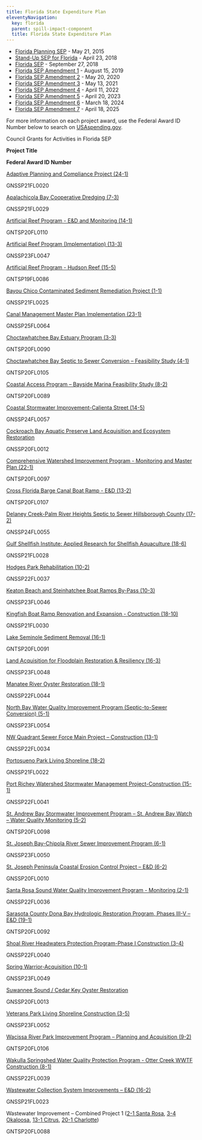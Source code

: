 ```yaml
---
title: Florida State Expenditure Plan
eleventyNavigation:
  key: florida
  parent: spill-impact-component
  title: Florida State Expenditure Plan
---
```


- [Florida Planning SEP](/uploads/Florida%20PSEP%20Final_1.pdf) - May 21, 2015
- [Stand-Up SEP for Florida](/uploads/FL%20SSEP_508Compliance-ba_1%20Final.pdf) - April 23, 2018
- [Florida SEP](/uploads/Florida_SEP_FINAL_508_Compliant.pdf) - September 27, 2018
- [Florida SEP Amendment 1](/uploads/FL%20SEP%20Amendment%201%20REVISED%20-%20Gulf%20Consortium_508_comp_0.pdf) - August 15, 2019
- [Florida SEP Amendment 2](/uploads/FL_SEP_Amendment2-GulfConsortium-R3-wTables_508_Table_2_Correct.pdf) - May 20, 2020
- [Florida SEP Amendment 3](/uploads/SEP_FL_Amendment_%233_with%20table.pdf) - May 13, 2021
- [Florida SEP Amendment 4](/uploads/FL_SEP_Amendment%204%20-%20Gulf%20Consortium%20Final_508%20compliant.pdf) - April 11, 2022
- [Florida SEP Amendment 5](/uploads/FL_SEP%20Amendment%205%20-508_0.pdf) - April 20, 2023
- [Florida SEP Amendment 6](/uploads/FL_SEP_Amendment_6_Final__0.pdf) - March 18, 2024
- [Florida SEP Amendment 7](/uploads/SEP%20Amendment%207%20-%20Gulf%20Consortium%20-%20Final%20-%20with%20tables%20-%20April%202025.pdf) - April 18, 2025

For more information on each project award, use the Federal Award ID Number below to search on [USAspending.gov](https://www.usaspending.gov/search/?hash=d0cede4de5827d24bbd9d27076bf18f2).

Council Grants for Activities in Florida SEP

**Project Title**

**Federal Award ID Number**

[Adaptive Planning and Compliance Project (24-1)](/uploads/FL_SEP_Amendment2-GulfConsortium-R3-wTables_508_Table_2_Correct.pdf#page=5)

GNSSP21FL0020

[Apalachicola Bay Cooperative Dredging (7-3)](/uploads/Florida_SEP_FINAL_508_Compliant.pdf#page=162)

GNSSP21FL0029

[Artificial Reef Program - E&D and Monitoring (14-1)](/uploads/Florida_SEP_FINAL_508_Compliant.pdf#page=288)

GNTSP20FL0110

[Artificial Reef Program (Implementation) (13-3)](/uploads/Florida_SEP_FINAL_508_Compliant.pdf#page=276)

GNSSP23FL0047

[Artificial Reef Program - Hudson Reef (15-5)](/uploads/Florida_SEP_FINAL_508_Compliant.pdf#page=338)

GNTSP19FL0086

[Bayou Chico Contaminated Sediment Remediation Project (1-1)](/uploads/Florida_SEP_FINAL_508_Compliant.pdf#page=65)

GNSSP21FL0025

[Canal Management Master Plan Implementation (23-1)](/uploads/Florida_SEP_FINAL_508_Compliant.pdf#page=468)

GNSSP25FL0064

[Choctawhatchee Bay Estuary Program (3-3)](/uploads/Florida_SEP_FINAL_508_Compliant.pdf#page=92)

GNTSP20FL0090

[Choctawhatchee Bay Septic to Sewer Conversion – Feasibility Study (4-1)](/uploads/Florida_SEP_FINAL_508_Compliant.pdf#page=111)

GNTSP20FL0105

[Coastal Access Program – Bayside Marina Feasibility Study (8-2)](/uploads/Florida_SEP_FINAL_508_Compliant.pdf#page=176)

GNTSP20FL0089

[Coastal Stormwater Improvement-Calienta Street (14-5)](/uploads/Florida_SEP_FINAL_508_Compliant.pdf#page=313)

GNSSP24FL0057

[Cockroach Bay Aquatic Preserve Land Acquisition and Ecosystem Restoration](/uploads/Florida_SEP_FINAL_508_Compliant.pdf#page=383)

GNSSP20FL0012

[Comprehensive Watershed Improvement Program - Monitoring and Master Plan (22-1)](/uploads/Florida_SEP_FINAL_508_Compliant.pdf#page=461)

GNTSP20FL0097

[Cross Florida Barge Canal Boat Ramp - E&D (13-2)](/uploads/Florida_SEP_FINAL_508_Compliant.pdf#page=270)

GNTSP20FL0107

[Delaney Creek-Palm River Heights Septic to Sewer Hillsborough County (17-2)](/uploads/Florida_SEP_FINAL_508_Compliant.pdf#page=388)

GNSSP24FL0055

[Gulf Shellfish Institute: Applied Research for Shellfish Aquaculture (18-6)](/uploads/Florida_SEP_FINAL_508_Compliant.pdf#page=419)

GNSSP21FL0028

[Hodges Park Rehabilitation (10-2)](/uploads/SEP_FL_Amendment_%233_with%20table.pdf#page=11)

GNSSP22FL0037

[Keaton Beach and Steinhatchee Boat Ramps By-Pass (10-3)](/uploads/SEP_FL_Amendment_%233_with%20table.pdf#page=18)

GNSSP23FL0046

[Kingfish Boat Ramp Renovation and Expansion - Construction (18-10)](/uploads/FL%20SEP%20Amendment%201%20REVISED%20-%20Gulf%20Consortium_508_comp_0.pdf#page=4)

GNSSP21FL0030

[Lake Seminole Sediment Removal (16-1)](/uploads/Florida_SEP_FINAL_508_Compliant.pdf#page=359)

GNTSP20FL0091

[Land Acquisition for Floodplain Restoration & Resiliency (16-3)](/uploads/Florida_SEP_FINAL_508_Compliant.pdf#page=369)

GNSSP23FL0048

[Manatee River Oyster Restoration (18-1)](/uploads/Florida_SEP_FINAL_508_Compliant.pdf#page=393)

GNSSP22FL0044

[North Bay Water Quality Improvement Program (Septic-to-Sewer Conversion) (5-1)](/uploads/Florida_SEP_FINAL_508_Compliant.pdf#page=118)

GNSSP23FL0054

[NW Quadrant Sewer Force Main Project – Construction (13-1)](/uploads/Florida_SEP_FINAL_508_Compliant.pdf#page=264)

GNSSP22FL0034

[Portosueno Park Living Shoreline (18-2)](/uploads/Florida_SEP_FINAL_508_Compliant.pdf#page=401)

GNSSP21FL0022

[Port Richey Watershed Stormwater Management Project-Construction (15-1)](/uploads/Florida_SEP_FINAL_508_Compliant.pdf#page=318)

GNSSP22FL0041

[St. Andrew Bay Stormwater Improvement Program – St. Andrew Bay Watch – Water Quality Monitoring (5-2)](/uploads/Florida_SEP_FINAL_508_Compliant.pdf#page=125)

GNTSP20FL0098

[St. Joseph Bay-Chipola River Sewer Improvement Program (6-1)](/uploads/Florida_SEP_FINAL_508_Compliant.pdf#page=131)

GNSSP23FL0050

[St. Joseph Peninsula Coastal Erosion Control Project – E&D (6-2)](/uploads/Florida_SEP_FINAL_508_Compliant.pdf#page=139)

GNSSP20FL0010

[Santa Rosa Sound Water Quality Improvement Program - Monitoring (2-1)](/uploads/Florida_SEP_FINAL_508_Compliant.pdf#page=73)

GNSSP22FL0036

[Sarasota County Dona Bay Hydrologic Restoration Program, Phases III-V – E&D (19-1)](/uploads/Florida_SEP_FINAL_508_Compliant.pdf#page=439)

GNTSP20FL0092

[Shoal River Headwaters Protection Program-Phase I Construction (3-4)](/uploads/Florida_SEP_FINAL_508_Compliant.pdf#page=97)

GNSSP22FL0040

[Spring Warrior-Acquisition (10-1)](/uploads/SEP_FL_Amendment_%233_with%20table.pdf#page=5)

GNSSP23FL0049

[Suwannee Sound / Cedar Key Oyster Restoration](/uploads/Florida_SEP_FINAL_508_Compliant.pdf#page=250)

GNSSP20FL0013

[Veterans Park Living Shoreline Construction (3-5)](/uploads/Florida_SEP_FINAL_508_Compliant.pdf#page=105)

GNSSP23FL0052

[Wacissa River Park Improvement Program – Planning and Acquisition (9-2)](/uploads/Florida_SEP_FINAL_508_Compliant.pdf#page=195)

GNTSP20FL0106

[Wakulla Springshed Water Quality Protection Program - Otter Creek WWTF Construction (8-1)](/uploads/Florida_SEP_FINAL_508_Compliant.pdf#page=168)

GNSSP22FL0039

[Wastewater Collection System Improvements – E&D (16-2)](/uploads/Florida_SEP_FINAL_508_Compliant.pdf#page=364)

GNSSP21FL0023

Wastewater Improvement – Combined Project 1 ([2-1 Santa Rosa](/uploads/Florida_SEP_FINAL_508_Compliant.pdf#page=73), [3-4 Okaloosa](/uploads/Florida_SEP_FINAL_508_Compliant.pdf#page=97), [13-1 Citrus](/uploads/Florida_SEP_FINAL_508_Compliant.pdf#page=264), [20-1 Charlotte](/uploads/Florida_SEP_FINAL_508_Compliant.pdf#page=447))

GNTSP20FL0088
